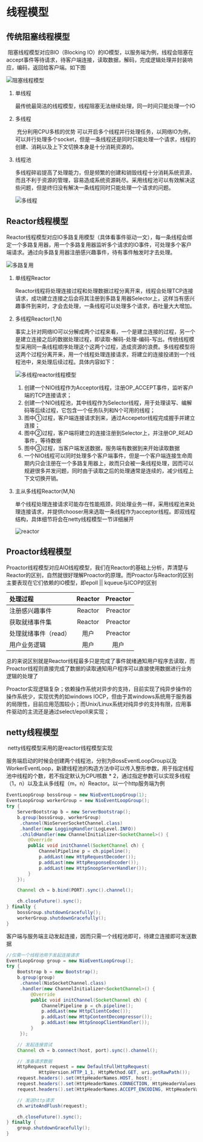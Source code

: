 # 线程模型

## 传统阻塞线程模型

​	阻塞线程模型对应BIO（Blocking IO）的IO模型，以服务端为例，线程会阻塞在accept事件等待请求，待客户端连接，读取数据，解码，完成逻辑处理并封装响应，编码，返回给客户端。如下图

![阻塞线程模型](images/阻塞线程模型.png)

1. 单线程  

   ​	最传统最简洁的线程模型，线程阻塞无法继续处理，同一时间只能处理一个IO

2. 多线程

   ​        充分利用CPU多核的优势 可以开启多个线程并行处理任务，以网络IO为例，可以并行处理多个socket，但是一条线程还是同时只能处理一个请求，线程的创建、消耗以及上下文切换本身是十分消耗资源的。

3. 线程池

   ​	多线程碎岩提高了处理能力，但是频繁的创建和销毁线程十分消耗系统资源，而且不利于资源的管理，容易造成系统资源耗尽。采用线程池可以有效解决这些问题，但是终归没有解决一条线程同时只能处理一个请求的问题。

   ![多线程](images/多线程.png)

   

## Reactor线程模型

​	Reactor线程模型对应IO多路复用模型（具体看事件驱动一文），每一条线程会绑定一个多路复用器，用一个多路复用器监听多个请求的IO事件，可处理多个客户端请求。通过向多路复用器注册感兴趣事件，待有事件触发时才去处理。

![多路复用](images/多路复用.png)

1. 单线程Reactor

   ​	Reactor线程将处理连接过程和处理数据过程分离开来，线程会处理TCP连接请求，成功建立连接之后会将其注册到多路复用器Selector上，这样当有感兴趣事件到来时，才会去处理，一条线程可以处理多个请求，吞吐量大大增加。

2. 多线程Reactor(1,N)

   ​	事实上针对网络IO可以分解成两个过程来看，一个是建立连接的过程，另一个是建立连接之后的数据处理过程，即读取-解码-处理-编码-写出。传统线程模型采用同一条线程顺序处理这个这两个过程，造成资源的浪费。多线程模型将这两个过程分离开来，用一个线程处理连接请求，将建立的连接投递到一个线程池中，来处理后续过程。具体内容如下：

   ![多线程reactor线程模型](images/多线程reactor线程模型.png)

   

   1. 创建一个NIO线程作为Acceptor线程，注册OP_ACCEPT事件，监听客户端的TCP连接请求；
   2. 创建一个NIO线程池，其中线程作为Selector线程，用于处理读写、编解码等后续过程，它包含一个任务队列和N个可用的线程；
   3. 图中①过程，客户端连接请求到来，通过Accepetor线程完成握手并建立连接；
   4. 图中②过程，客户端将建立的连接注册到Selector上，并注册OP_READ事件，等待数据
   5. 图中③过程，当客户端发送数据，服务端有数据到来开始读取数据
   6.  一个NIO线程可以同时处理多个客户端事件，但是一个客户端连接生命周期内只会注册在一个多路复用器上，故而只会被一条线程处理，因而可以规避很多并发问题，同时由于读取之后的处理通常是连续的，减少线程上下文切换开销。

3. 主从多线程Reactor(M,N)

   ​	单个线程处理连接请求可能存在性能瓶颈，同处理业务一样，采用线程池来处理连接请求，并提供chooser用来选取一条线程作为acceptor线程。即双线程结构，具体细节将会在netty线程模型一节详细展开

   ![reactor](images/reactor.png)

## Proactor线程模型

​	Proactor线程模型对应AIO线程模型，我们在Reactor的基础上分析，弄清楚与Reactor的区别，自然就很好理解Proactor的原理。而Proactor与Reactor的区别主要表现在它们依赖的IO模型，即epoll || kqueue与ICOP的区别

| 处理过程             | Reactor | Preactor |
| :------------------- | :-----: | :------: |
| 注册感兴趣事件       | Reactor | Preactor |
| 获取就绪事件集       | Reactor | Preactor |
| 处理就绪事件（read） |  用户   | Preactor |
| 用户业务逻辑         |  用户   |   用户   |

​	总的来说区别就是Reactor线程最多只是完成了事件就绪通知用户程序去读取，而Proactor线程则直接完成了数据的读取通知用户程序可以直接使用数据进行业务逻辑的处理了

​	Proactor实现逻辑复杂；依赖操作系统对异步的支持，目前实现了纯异步操作的操作系统少，实现优秀的如windows IOCP，但由于其windows系统用于服务器的局限性，目前应用范围较小；而Unix/Linux系统对纯异步的支持有限，应用事件驱动的主流还是通过select/epoll来实现；

## netty线程模型

​	netty线程模型采用的是reactor线程模型实现

​	服务端启动的时候会创建两个线程池，分别为BossEventLoopGroup以及WorkerEventLoop，新建线程池的构造方法中可以传入整形参数，用于指定线程池中线程的个数，若不指定默认为CPU核数 * 2，通过指定参数可以实现多线程（1，n）以及主从多线程（m，n）Reactor。以一个http服务端为例

```java
EventLoopGroup bossGroup = new NioEventLoopGroup(1);
EventLoopGroup workerGroup = new NioEventLoopGroup();
try {
    ServerBootstrap b = new ServerBootstrap();
    b.group(bossGroup, workerGroup)
     .channel(NioServerSocketChannel.class)
     .handler(new LoggingHandler(LogLevel.INFO))
     .childHandler(new ChannelInitializer<SocketChannel>() {
        @Override
        public void initChannel(SocketChannel ch) {
            ChannelPipeline p = ch.pipeline();
            p.addLast(new HttpRequestDecoder());
            p.addLast(new HttpResponseEncoder());
            p.addLast(new HttpSnoopServerHandler());
        }
    });

    Channel ch = b.bind(PORT).sync().channel();

    ch.closeFuture().sync();
} finally {
    bossGroup.shutdownGracefully();
    workerGroup.shutdownGracefully();
}
```

​	客户端与服务端主动发起连接，因而只需一个线程池即可，待建立连接即可发送数据

``` java
//仅需一个线程池用于发起连接请求
EventLoopGroup group = new NioEventLoopGroup();
try {
    Bootstrap b = new Bootstrap();
    b.group(group)
     .channel(NioSocketChannel.class)
     .handler(new ChannelInitializer<SocketChannel>() {
         @Override
         public void initChannel(SocketChannel ch) {
             ChannelPipeline p = ch.pipeline();
             p.addLast(new HttpClientCodec());
             p.addLast(new HttpContentDecompressor());
             p.addLast(new HttpSnoopClientHandler());
         }
     });

    // 发起连接尝试
    Channel ch = b.connect(host, port).sync().channel();

    // 准备请求数据
    HttpRequest request = new DefaultFullHttpRequest(
            HttpVersion.HTTP_1_1, HttpMethod.GET, uri.getRawPath());
    request.headers().set(HttpHeaderNames.HOST, host);
    request.headers().set(HttpHeaderNames.CONNECTION, HttpHeaderValues.CLOSE);
    request.headers().set(HttpHeaderNames.ACCEPT_ENCODING, HttpHeaderValues.GZIP);

    // 发送http请求
    ch.writeAndFlush(request);

    ch.closeFuture().sync();
} finally {
    group.shutdownGracefully();
}
```



